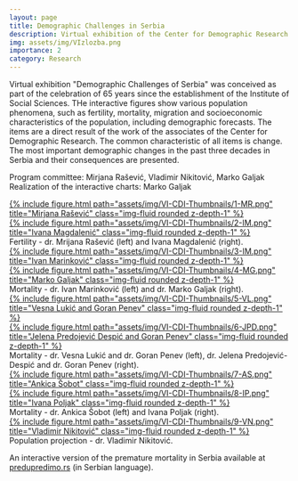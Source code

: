 ```yaml
---
layout: page
title: Demographic Challenges in Serbia
description: Virtual exhibition of the Center for Demographic Research of the Institute of Social Sciences
img: assets/img/VIzlozba.png
importance: 2
category: Research
---
```


Virtual exhibition "Demographic Challenges of Serbia" was conceived as part of the celebration of 65 years since the establishment of the Institute of Social Sciences. THe interactive figures show various population phenomena, such as fertility, mortality, migration and socioeconomic characteristics of the population, including demographic forecasts. The items are a direct result of the work of the associates of the Center for Demographic Research. The common characteristic of all items is change. The most important demographic changes in the past three decades in Serbia and their consequences are presented.

Program committee: Mirjana Rašević, Vladimir Nikitović, Marko Galjak
Realization of the interactive charts: Marko Galjak


<div class="row">
    <div class="col-sm mt-0 mt-md-0">
    <a href="https://idn.org.rs/demografski-izazovi-srbije/prosecan-broj-zivorodjene-dece-generacija-zena-rodjenih-u-razdoblju-1930-1975-srbija-popis-2011/">
        {% include figure.html path="assets/img/VI-CDI-Thumbnails/1-MR.png" title="Mirjana Rašević" class="img-fluid rounded z-depth-1" %}
        </a>
    </div>
    <div class="col-sm mt-0 mt-md-0">
        <a href="https://idn.org.rs/dekomponovanje-ocekivanog-trajanja-zivota-pri-zivorodjenju-prema-starosti-i-uzroku-smrti-srbija-1990-1992-i-2017-2019/">
        {% include figure.html path="assets/img/VI-CDI-Thumbnails/2-IM.png" title="Ivana Magdalenić" class="img-fluid rounded z-depth-1" %}
        </a>
    </div>
</div>

<div class="caption">
Fertility - dr. Mrijana Rašević (left) and Ivana Magdalenić (right).
</div>
<div class="row">
    <div class="col-sm mt-3 mt-md-0"><a href="https://idn.org.rs/dekomponovanje-ocekivanog-trajanja-zivota-pri-zivorodjenju-prema-starosti-i-uzroku-smrti-srbija-1990-1992-i-2017-2019/">
        {% include figure.html path="assets/img/VI-CDI-Thumbnails/3-IM.png" title="Ivan Marinković" class="img-fluid rounded z-depth-1" %}
        </a>
    </div>
        <div class="col-sm mt-3 mt-md-0">
        <a href="https://idn.org.rs/demografski-izazovi-srbije/prevremeni-mortalitet-u-srbiji-2017-2019/">
        {% include figure.html path="assets/img/VI-CDI-Thumbnails/4-MG.png" title="Marko Galjak" class="img-fluid rounded z-depth-1" %}</a>
    </div>
</div>
<div class="caption">
Mortality - dr. Ivan Marinković (left) and dr. Marko Galjak (right).
</div>
<div class="row">
        <div class="col-sm mt-3 mt-md-0"><a href="https://idn.org.rs/demografski-izazovi-srbije/udeo-doseljenog-stanovnistva-u-ukupnom-stanovnistvu-administrativnih-oblasti-srbije-popisi-1991-2011/">
        {% include figure.html path="assets/img/VI-CDI-Thumbnails/5-VL.png" title="Vesna Lukić and Goran Penev" class="img-fluid rounded z-depth-1" %}
   </a> </div>
        <div class="col-sm mt-3 mt-md-0">
        <a href="https://idn.org.rs/demografski-izazovi-srbije/gradjani-srbije-na-radu-boravku-u-inostranstvu-po-zemljama-prijema-popisi-1991-2011/">
        {% include figure.html path="assets/img/VI-CDI-Thumbnails/6-JPD.png" title="Jelena Predojević Despić and Goran Penev" class="img-fluid rounded z-depth-1" %}
        </a>
    </div>
</div>
<div class="caption">
Mortality - dr. Vesna Lukić and dr. Goran Penev (left), dr. Jelena Predojević-Despić and dr. Goran Penev (right).
</div>
<div class="row">
        <div class="col-sm mt-3 mt-md-0"><a href="https://idn.org.rs/demografski-izazovi-srbije/promene-obrazovne-strukture-stanovnistva-u-srbiji-prema-polu-i-tipu-naselja-popisi-1991-2011/">
        {% include figure.html path="assets/img/VI-CDI-Thumbnails/7-AS.png" title="Ankica Šobot" class="img-fluid rounded z-depth-1" %}</a>
    </div>
        <div class="col-sm mt-3 mt-md-0">
        <a href="https://idn.org.rs/demografski-izazovi-srbije/razlike-u-stopi-rizika-od-siromastva-po-polu-srbija-i-evropska-unija-2013-2020/">
        {% include figure.html path="assets/img/VI-CDI-Thumbnails/8-IP.png" title="Ivana Poljak" class="img-fluid rounded z-depth-1" %}</a>
        </div>
    </div>
<div class="caption">
Mortality - dr. Ankica Šobot (left) and Ivana Poljak (right).
</div>
<div class="row">
        <div class="col-sm mt-3 mt-md-0">
        <a href="https://idn.org.rs/demografski-izazovi-srbije/prognoza-smanjenja-broja-stanovnika-po-administrativnim-oblastima-srbije-osnovni-scenario-2020-2050/">
        {% include figure.html path="assets/img/VI-CDI-Thumbnails/9-VN.png" title="Vladimir Nikitović" class="img-fluid rounded z-depth-1" %}</a>
        </div>
</div>
<div class="caption">
Population projection - dr. Vladimir Nikitović.
</div>

An interactive version of the premature mortality in Serbia available at <a href="predupredimo.rs" target="_blank">predupredimo.rs</a> (in Serbian language).

<div style="position: relative;">
<iframe style= "    position: absolute;
    top: 0;
    left: 0;
    width: 100%;
    height: 100%;
    border: none;" src="https://gljk.github.io/VI-CDI-MG"></iframe>
</div>

